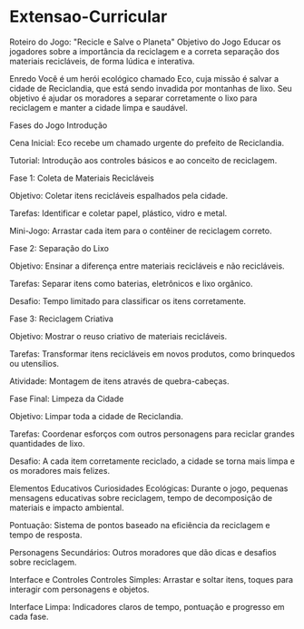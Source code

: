 # Extensao-Curricular

Roteiro do Jogo: "Recicle e Salve o Planeta"
Objetivo do Jogo
Educar os jogadores sobre a importância da reciclagem e a correta separação dos materiais recicláveis, de forma lúdica e interativa.

Enredo
Você é um herói ecológico chamado Eco, cuja missão é salvar a cidade de Reciclandia, que está sendo invadida por montanhas de lixo. Seu objetivo é ajudar os moradores a separar corretamente o lixo para reciclagem e manter a cidade limpa e saudável.

Fases do Jogo
Introdução

Cena Inicial: Eco recebe um chamado urgente do prefeito de Reciclandia.

Tutorial: Introdução aos controles básicos e ao conceito de reciclagem.

Fase 1: Coleta de Materiais Recicláveis

Objetivo: Coletar itens recicláveis espalhados pela cidade.

Tarefas: Identificar e coletar papel, plástico, vidro e metal.

Mini-Jogo: Arrastar cada item para o contêiner de reciclagem correto.

Fase 2: Separação do Lixo

Objetivo: Ensinar a diferença entre materiais recicláveis e não recicláveis.

Tarefas: Separar itens como baterias, eletrônicos e lixo orgânico.

Desafio: Tempo limitado para classificar os itens corretamente.

Fase 3: Reciclagem Criativa

Objetivo: Mostrar o reuso criativo de materiais recicláveis.

Tarefas: Transformar itens recicláveis em novos produtos, como brinquedos ou utensílios.

Atividade: Montagem de itens através de quebra-cabeças.

Fase Final: Limpeza da Cidade

Objetivo: Limpar toda a cidade de Reciclandia.

Tarefas: Coordenar esforços com outros personagens para reciclar grandes quantidades de lixo.

Desafio: A cada item corretamente reciclado, a cidade se torna mais limpa e os moradores mais felizes.

Elementos Educativos
Curiosidades Ecológicas: Durante o jogo, pequenas mensagens educativas sobre reciclagem, tempo de decomposição de materiais e impacto ambiental.

Pontuação: Sistema de pontos baseado na eficiência da reciclagem e tempo de resposta.

Personagens Secundários: Outros moradores que dão dicas e desafios sobre reciclagem.

Interface e Controles
Controles Simples: Arrastar e soltar itens, toques para interagir com personagens e objetos.

Interface Limpa: Indicadores claros de tempo, pontuação e progresso em cada fase.
